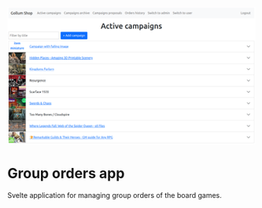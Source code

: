 <p align="center">
  <img src="/docs/image.png" />
</p>

# Group orders app
Svelte application for managing group orders of the board games.